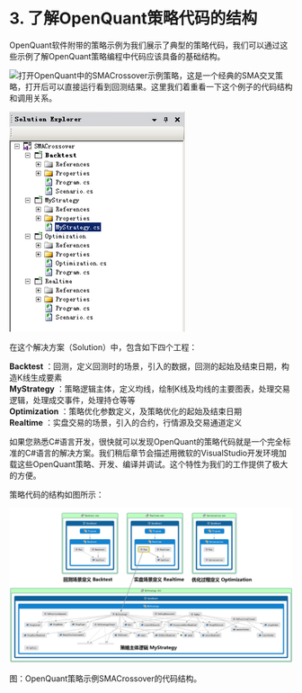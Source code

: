 # 3. 了解OpenQuant策略代码的结构

OpenQuant软件附带的策略示例为我们展示了典型的策略代码，我们可以通过这些示例了解OpenQuant策略编程中代码应该具备的基础结构。

![](/icons/icon_labtubeBlue.ico)打开OpenQuant中的SMACrossover示例策略，这是一个经典的SMA交叉策略，打开后可以直接运行看到回测结果。这里我们着重看一下这个例子的代码结构和调用关系。

![](/assets/smacrossoversolutionexplorer.png)

在这个解决方案（Solution）中，包含如下四个工程：

**Backtest** ：回测，定义回测时的场景，引入的数据，回测的起始及结束日期，构造K线生成要素  
**MyStrategy** ：策略逻辑主体，定义均线，绘制K线及均线的主要图表，处理交易逻辑，处理成交事件，处理持仓等等  
**Optimization** ：策略优化参数定义，及策略优化的起始及结束日期  
**Realtime** ：实盘交易的场景，引入的合约，行情源及交易通道定义

如果您熟悉C\#语言开发，很快就可以发现OpenQuant的策略代码就是一个完全标准的C\#语言的解决方案。我们稍后章节会描述用微软的VisualStudio开发环境加载这些OpenQuant策略、开发、编译并调试。这个特性为我们的工作提供了极大的方便。

策略代码的结构如图所示：

![](/assets/smacrossovercodemap.png)

图：OpenQuant策略示例SMACrossover的代码结构。

